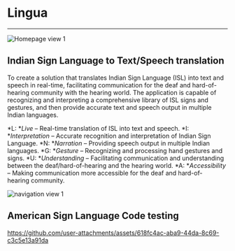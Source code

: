 # Lingua
---
![Homepage view 1](https://github.com/user-attachments/assets/6bda9ca0-0276-436b-9940-7490677a062a)

Indian Sign Language to Text/Speech translation
-
To create a solution that translates Indian Sign Language (ISL) into text and speech in real-time, facilitating communication for the deaf and hard-of-hearing community with the hearing world. The application is capable of recognizing and interpreting a comprehensive library of ISL signs and gestures, and then provide accurate text and speech output in multiple Indian languages.


 *L: **Live* – Real-time translation of ISL into text and speech. 
 *I: **Interpretation* – Accurate recognition and interpretation of Indian Sign Language.
 *N: **Narration* – Providing speech output in multiple Indian languages.
 *G: **Gesture* – Recognizing and processing hand gestures and signs.
 *U: **Understanding* – Facilitating communication and understanding between the deaf/hard-of-hearing and the hearing world.
 *A: **Accessibility* – Making communication more accessible for the deaf and hard-of-hearing community.


![navigation view 1](https://github.com/user-attachments/assets/247e25a2-e5a6-4736-882a-5a49c5a0063b)

American Sign Language Code testing
-
https://github.com/user-attachments/assets/618fc4ac-aba9-44da-8c69-c3c5e13a91da

